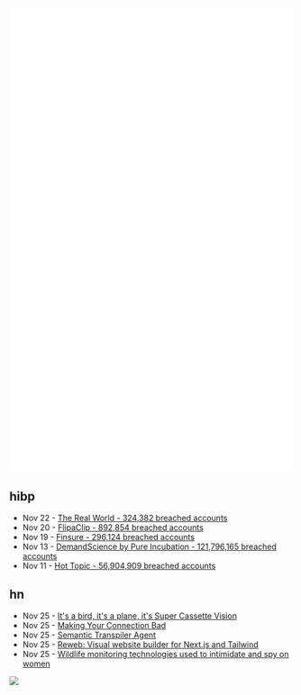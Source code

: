 ![Metrics](https://raw.githubusercontent.com/phixion/phixion/master/metrics.svg)

## hibp

<!--
for https://github.com/phixion/phixion/blob/main/.github/workflows/feeds.yml
-->
<!--START_SECTION:haveibeenpwnd-->
- Nov 22 - [The Real World - 324,382 breached accounts](https://haveibeenpwned.com/PwnedWebsites#TheRealWorld)
- Nov 20 - [FlipaClip - 892,854 breached accounts](https://haveibeenpwned.com/PwnedWebsites#FlipaClip)
- Nov 19 - [Finsure - 296,124 breached accounts](https://haveibeenpwned.com/PwnedWebsites#Finsure)
- Nov 13 - [DemandScience by Pure Incubation - 121,796,165 breached accounts](https://haveibeenpwned.com/PwnedWebsites#DemandScience)
- Nov 11 - [Hot Topic - 56,904,909 breached accounts](https://haveibeenpwned.com/PwnedWebsites#HotTopic)
<!--END_SECTION:haveibeenpwnd-->

## hn

<!--
for https://github.com/phixion/phixion/blob/main/.github/workflows/feeds.yml
-->
<!--START_SECTION:hn-->
- Nov 25 - [It's a bird, it's a plane, it's Super Cassette Vision](https://nicole.express/2024/its-a-bird-its-a-plane-its-super-cassette-vision.html)
- Nov 25 - [Making Your Connection Bad](https://www.5snb.club/posts/2024/making-your-connection-bad/)
- Nov 25 - [Semantic Transpiler Agent](https://github.com/cyyeh/sta)
- Nov 25 - [Reweb: Visual website builder for Next.js and Tailwind](https://www.reweb.so/)
- Nov 25 - [Wildlife monitoring technologies used to intimidate and spy on women](https://www.cam.ac.uk/research/news/wildlife-monitoring-technologies-used-to-intimidate-and-spy-on-women-study-finds)
<!--END_SECTION:hn-->

<!--
for https://yhype.me
-->
![](https://hit.yhype.me/github/profile?user_id=13013670)
